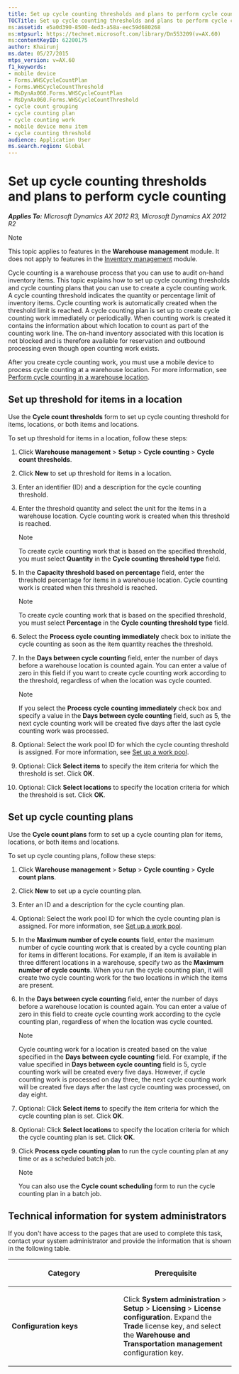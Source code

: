 ```yaml
---
title: Set up cycle counting thresholds and plans to perform cycle counting
TOCTitle: Set up cycle counting thresholds and plans to perform cycle counting
ms:assetid: e5a0d390-8500-4ed3-a58a-eec59d680268
ms:mtpsurl: https://technet.microsoft.com/library/Dn553209(v=AX.60)
ms:contentKeyID: 62200175
author: Khairunj
ms.date: 05/27/2015
mtps_version: v=AX.60
f1_keywords:
- mobile device
- Forms.WHSCycleCountPlan
- Forms.WHSCycleCountThreshold
- MsDynAx060.Forms.WHSCycleCountPlan
- MsDynAx060.Forms.WHSCycleCountThreshold
- cycle count grouping
- cycle counting plan
- cycle counting work
- mobile device menu item
- cycle counting threshold
audience: Application User
ms.search.region: Global
---
```


# Set up cycle counting thresholds and plans to perform cycle counting 


_**Applies To:** Microsoft Dynamics AX 2012 R3, Microsoft Dynamics AX 2012 R2_


> [!NOTE]
> <P>This topic applies to features in the <STRONG>Warehouse management</STRONG> module. It does not apply to features in the <A href="inventory-management.md">Inventory management</A> module.</P>



Cycle counting is a warehouse process that you can use to audit on-hand inventory items. This topic explains how to set up cycle counting thresholds and cycle counting plans that you can use to create a cycle counting work. A cycle counting threshold indicates the quantity or percentage limit of inventory items. Cycle counting work is automatically created when the threshold limit is reached. A cycle counting plan is set up to create cycle counting work immediately or periodically. When counting work is created it contains the information about which location to count as part of the counting work line. The on-hand inventory associated with this location is not blocked and is therefore available for reservation and outbound processing even though open counting work exists.

After you create cycle counting work, you must use a mobile device to process cycle counting at a warehouse location. For more information, see [Perform cycle counting in a warehouse location](perform-cycle-counting-in-a-warehouse-location.md).

## Set up threshold for items in a location

Use the **Cycle count thresholds** form to set up cycle counting threshold for items, locations, or both items and locations.

To set up threshold for items in a location, follow these steps:

1.  Click **Warehouse management** \> **Setup** \> **Cycle counting** \> **Cycle count thresholds**.

2.  Click **New** to set up threshold for items in a location.

3.  Enter an identifier (ID) and a description for the cycle counting threshold.

4.  Enter the threshold quantity and select the unit for the items in a warehouse location. Cycle counting work is created when this threshold is reached.
    

    > [!NOTE]
    > <P>To create cycle counting work that is based on the specified threshold, you must select <STRONG>Quantity</STRONG> in the <STRONG>Cycle counting threshold type</STRONG> field.</P>



5.  In the **Capacity threshold based on percentage** field, enter the threshold percentage for items in a warehouse location. Cycle counting work is created when this threshold is reached.
    

    > [!NOTE]
    > <P>To create cycle counting work that is based on the specified threshold, you must select <STRONG>Percentage</STRONG> in the <STRONG>Cycle counting threshold type</STRONG> field.</P>



6.  Select the **Process cycle counting immediately** check box to initiate the cycle counting as soon as the item quantity reaches the threshold.

7.  In the **Days between cycle counting** field, enter the number of days before a warehouse location is counted again. You can enter a value of zero in this field if you want to create cycle counting work according to the threshold, regardless of when the location was cycle counted.
    

    > [!NOTE]
    > <P>If you select the <STRONG>Process cycle counting immediately</STRONG> check box and specify a value in the <STRONG>Days between cycle counting</STRONG> field, such as 5, the next cycle counting work will be created five days after the last cycle counting work was processed.</P>



8.  Optional: Select the work pool ID for which the cycle counting threshold is assigned. For more information, see [Set up a work pool](set-up-a-work-pool.md).

9.  Optional: Click **Select items** to specify the item criteria for which the threshold is set. Click **OK**.

10. Optional: Click **Select locations** to specify the location criteria for which the threshold is set. Click **OK**.

## Set up cycle counting plans

Use the **Cycle count plans** form to set up a cycle counting plan for items, locations, or both items and locations.

To set up cycle counting plans, follow these steps:

1.  Click **Warehouse management** \> **Setup** \> **Cycle counting** \> **Cycle count plans**.

2.  Click **New** to set up a cycle counting plan.

3.  Enter an ID and a description for the cycle counting plan.

4.  Optional: Select the work pool ID for which the cycle counting plan is assigned. For more information, see [Set up a work pool](set-up-a-work-pool.md).

5.  In the **Maximum number of cycle counts** field, enter the maximum number of cycle counting work that is created by a cycle counting plan for items in different locations. For example, if an item is available in three different locations in a warehouse, specify two as the **Maximum number of cycle counts**. When you run the cycle counting plan, it will create two cycle counting work for the two locations in which the items are present.

6.  In the **Days between cycle counting** field, enter the number of days before a warehouse location is counted again. You can enter a value of zero in this field to create cycle counting work according to the cycle counting plan, regardless of when the location was cycle counted.
    

    > [!NOTE]
    > <P>Cycle counting work for a location is created based on the value specified in the <STRONG>Days between cycle counting</STRONG> field. For example, if the value specified in <STRONG>Days between cycle counting</STRONG> field is 5, cycle counting work will be created every five days. However, if cycle counting work is processed on day three, the next cycle counting work will be created five days after the last cycle counting was processed, on day eight.</P>



7.  Optional: Click **Select items** to specify the item criteria for which the cycle counting plan is set. Click **OK**.

8.  Optional: Click **Select locations** to specify the location criteria for which the cycle counting plan is set. Click **OK**.

9.  Click **Process cycle counting plan** to run the cycle counting plan at any time or as a scheduled batch job.
    

    > [!NOTE]
    > <P>You can also use the <STRONG>Cycle count scheduling</STRONG> form to run the cycle counting plan in a batch job.</P>



## Technical information for system administrators

If you don't have access to the pages that are used to complete this task, contact your system administrator and provide the information that is shown in the following table.

<table>
<colgroup>
<col style="width: 50%" />
<col style="width: 50%" />
</colgroup>
<thead>
<tr class="header">
<th><p>Category</p></th>
<th><p>Prerequisite</p></th>
</tr>
</thead>
<tbody>
<tr class="odd">
<td><p><strong>Configuration keys</strong></p></td>
<td><p>Click <strong>System administration</strong> &gt; <strong>Setup</strong> &gt; <strong>Licensing</strong> &gt; <strong>License configuration</strong>. Expand the <strong>Trade</strong> license key, and select the <strong>Warehouse and Transportation management</strong> configuration key.</p></td>
</tr>
</tbody>
</table>

  


